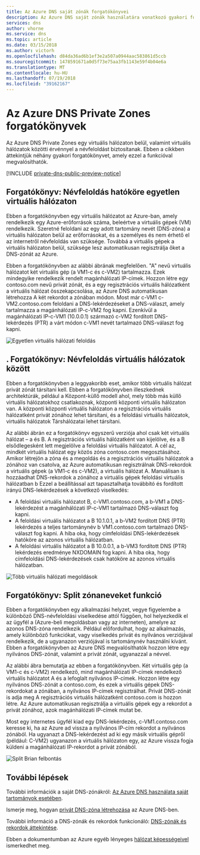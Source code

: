 ```yaml
---
title: Az Azure DNS saját zónák forgatókönyvei
description: Az Azure DNS saját zónák használatára vonatkozó gyakori forgatókönyvek áttekintése.
services: dns
author: vhorne
ms.service: dns
ms.topic: article
ms.date: 03/15/2018
ms.author: victorh
ms.openlocfilehash: d84da36ad6b1ef3e2a507a0944aac583861d5ccb
ms.sourcegitcommit: 1478591671a0d5f73e75aa3fb1143e59f4b04e6a
ms.translationtype: MT
ms.contentlocale: hu-HU
ms.lasthandoff: 07/19/2018
ms.locfileid: "39162167"
---
```

# <a name="azure-dns-private-zones-scenarios"></a>Az Azure DNS Private Zones forgatókönyvek
Az Azure DNS Private Zones egy virtuális hálózaton belül, valamint virtuális hálózatok közötti érvénnyel a névfeloldást biztosítanak. Ebben a cikkben áttekintjük néhány gyakori forgatókönyvet, amely ezzel a funkcióval megvalósíthatók. 

[!INCLUDE [private-dns-public-preview-notice](../../includes/private-dns-public-preview-notice.md)]

## <a name="scenario-name-resolution-scoped-to-a-single-virtual-network"></a>Forgatókönyv: Névfeloldás hatóköre egyetlen virtuális hálózaton
Ebben a forgatókönyvben egy virtuális hálózatot az Azure-ban, amely rendelkezik egy Azure-erőforrások száma, beleértve a virtuális gépek (VM) rendelkezik. Szeretné feloldani az egy adott tartomány nevét (DNS-zóna) a virtuális hálózaton belül az erőforrásokat, és a személyes és nem érhető el az internetről névfeloldás van szüksége. Továbbá a virtuális gépek a virtuális hálózaton belül, szüksége lesz automatikusan regisztrálja őket a DNS-zónát az Azure. 

Ebben a forgatókönyvben az alábbi ábrának megfelelően. "A" nevű virtuális hálózatot két virtuális gép (a VM1-c és c-VM2) tartalmazza. Ezek mindegyike rendelkezik rendelt magánhálózati IP-címek. Hozzon létre egy contoso.com nevű privát zónát, és a egy regisztrációs virtuális hálózatként a virtuális hálózat összekapcsolása, az Azure DNS automatikusan létrehozza A két rekordot a zónában módon. Most már c-VM1 c-VM2.contoso.com feloldani a DNS-lekérdezéseket a DNS-választ, amely tartalmazza a magánhálózati IP-c-VM2 fog kapni. Ezenkívül a magánhálózati IP-c-VM1 (10.0.0.1) származó c-VM2 fordított DNS-lekérdezés (PTR) a várt módon c-VM1 nevét tartalmazó DNS-választ fog kapni. 

![Egyetlen virtuális hálózati feloldás](./media/private-dns-scenarios/single-vnet-resolution.png)

## <a name="scenario-name-resolution-across-virtual-networks"></a>. Forgatókönyv: Névfeloldás virtuális hálózatok között

Ebben a forgatókönyvben a leggyakoribb eset, amikor több virtuális hálózat privát zónát társítani kell. Ebben a forgatókönyvben illeszkednek architektúrák, például a Központ-küllő modell ahol, mely több más küllő virtuális hálózatokhoz csatlakoznak, központi központi virtuális hálózaton van. A központi központi virtuális hálózaton a regisztrációs virtuális hálózatként privát zónához lehet társítani, és a feloldási virtuális hálózatok, virtuális hálózatok Társhálózatai lehet társítani. 

Az alábbi ábrán ez a forgatókönyv egyszerű verziója ahol csak két virtuális hálózat – a és B. A regisztrációs virtuális hálózatként van kijelölve, és a B elsődlegesként lett megjelölve a feloldási virtuális hálózatot. A cél az, mindkét virtuális hálózat egy közös zóna contoso.com megosztásához. Amikor létrejön a zóna és a megoldás és a regisztrációs virtuális hálózatok a zónához van csatolva, az Azure automatikusan regisztrálnak DNS-rekordok a virtuális gépek (a VM1-c és c-VM2), a virtuális hálózat A. Manuálisan is hozzáadhat DNS-rekordok a zónához a virtuális gépek feloldási virtuális hálózatban b Ezzel a beállítással azt tapasztalhatja továbbító és fordított irányú DNS-lekérdezések a következő viselkedés:
* A feloldási virtuális hálózatot B, c-VM1.contoso.com, a b-VM1 a DNS-lekérdezést a magánhálózati IP-c-VM1 tartalmazó DNS-választ fog kapni.
* A feloldási virtuális hálózatot a B 10.1.0.1, a b-VM2 fordított DNS (PTR) lekérdezés a teljes tartománynév b VM1.contoso.com tartalmazó DNS-választ fog kapni. A hiba oka, hogy címfeloldási DNS-lekérdezések hatóköre az azonos virtuális hálózatban. 
* A feloldási virtuális hálózatot a B 10.0.0.1, a b-VM3 fordított DNS (PTR) lekérdezés eredménye NXDOMAIN fog kapni. A hiba oka, hogy címfeloldási DNS-lekérdezések csak hatóköre az azonos virtuális hálózatban. 


![Több virtuális hálózati megoldások](./media/private-dns-scenarios/multi-vnet-resolution.png)

## <a name="scenario-split-horizon-functionality"></a>Forgatókönyv: Split zónaneveket funkció

Ebben a forgatókönyvben egy alkalmazási helyzet, vegye figyelembe a különböző DNS-névfeloldási viselkedése attól függően, hol helyezkedik el az ügyfél a (Azure-beli megoldásban vagy az interneten), amelyre az azonos DNS-zóna rendelkezik. Például előfordulhat, hogy az alkalmazás, amely különböző funkciókat, vagy viselkedés privát és nyilvános verziójával rendelkezik, de a ugyanazon verziójával is tartománynév használni kívánt. Ebben a forgatókönyvben az Azure DNS megvalósíthatók hozzon létre egy nyilvános DNS-zónát, valamint a privát zónát, ugyanazzal a névvel.

Az alábbi ábra bemutatja az ebben a forgatókönyvben. Két virtuális gép (a VM1-c és c-VM2) rendelkező, mind magánhálózati IP-címek rendelkező virtuális hálózatot A és a lefoglalt nyilvános IP-címek. Hozzon létre egy nyilvános DNS-zónát a contoso.com, és ezek a virtuális gépek DNS-rekordokat a zónában, a nyilvános IP-címek regisztrálhat. Privát DNS-zónát is adja meg A regisztrációs virtuális hálózatként contoso.com is hozzon létre. Az Azure automatikusan regisztrálja a virtuális gépek egy a rekordot a privát zónához, azok magánhálózati IP-címek mutat be.

Most egy internetes ügyfél kiad egy DNS-lekérdezés, c-VM1.contoso.com keresse ki, ha az Azure ad vissza a nyilvános IP-cím rekordot a nyilvános zónából. Ha ugyanazt a DNS-lekérdezést ad ki egy másik virtuális gépről (például: C-VM2) ugyanazon a virtuális hálózaton egy, az Azure vissza fogja küldeni a magánhálózati IP-rekordot a privát zónából. 

![Split Brian felbontás](./media/private-dns-scenarios/split-brain-resolution.png)

## <a name="next-steps"></a>További lépések
További információk a saját DNS-zónákról: [Az Azure DNS használata saját tartományok esetében](private-dns-overview.md).

Ismerje meg, hogyan [privát DNS-zóna létrehozása](./private-dns-getstarted-powershell.md) az Azure DNS-ben.

További információ a DNS-zónák és rekordok funkcionáló: [DNS-zónák és rekordok áttekintése](dns-zones-records.md).

Ebben a dokumentumban az Azure egyéb lényeges [hálózat képességeivel](../networking/networking-overview.md) ismerkedhet meg.

